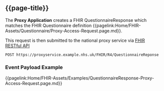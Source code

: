 ## {{page-title}}

The **Proxy Application** creates a FHIR QuestionnaireResponse which matches the FHIR Questionnaire definition {{pagelink:Home/FHIR-Assets/Questionnaire/Proxy-Access-Request.page.md}}.

This request is then submitted to the national proxy service via [FHIR RESTful API](https://hl7.org/fhir/R4/http.html)  


 ```
POST https://proxyservice.example.nhs.uk/FHIR/R4/QuestionnaireReponse
```
### Event Payload Example

{{pagelink:Home/FHIR-Assets/Examples/QuestionnaireResponse-Proxy-Access-Request.page.md}}


